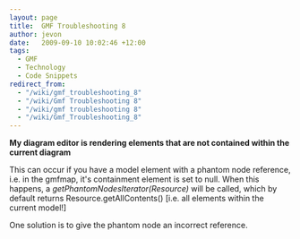 ```yaml
---
layout: page
title:  GMF Troubleshooting 8
author: jevon
date:   2009-09-10 10:02:46 +12:00
tags:
  - GMF
  - Technology
  - Code Snippets
redirect_from:
  - "/wiki/gmf_troubleshooting_8"
  - "/wiki/Gmf Troubleshooting 8"
  - "/wiki/gmf troubleshooting 8"
  - "/wiki/Gmf_Troubleshooting_8"
---
```


**My diagram editor is rendering elements that are not contained within the current diagram**

This can occur if you have a model element with a phantom node reference, i.e. in the gmfmap, it's containment element is set to null. When this happens, a _getPhantomNodesIterator(Resource)_ will be called, which by default returns Resource.getAllContents() [i.e. all elements within the current model!]

One solution is to give the phantom node an incorrect reference.
